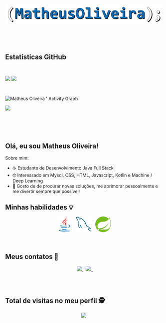 <br/>
<p align="center">
  <a href="https://www.linkedin.com/in/mo-dev/" rel="noreferrer" target="_blank">
    <img align="center" width="500" src="Assets/MatheusOliveira.svg" />
  </a>
<p/>
</br>
</br>
</br>

## **Estatísticas GitHub**

<br/>
<p align="left">
   <img width="49.5%" src="https://github-readme-stats.vercel.app/api?username=MatheusOliveira-1&show_icons=true&theme=dracula&hide_border=true" />
    <img width="49.5%" src="https://github-readme-streak-stats.herokuapp.com/?user=MatheusOliveira-1&theme=dracula&hide_border=true" />
  </a>
</p>
<br>

![Matheus Oliveira ' Activity Graph](https://activity-graph.herokuapp.com/graph?username=MatheusOliveira-1&custom_title=Matheus%20Contribution%20Graph&theme=dracula&bg_color=#cf40c8&hide_border=true&line=d1a01f&point=#c4439f)


<a href="https://github.com/MatheusOliveira-1">
      <td><img height="165em" src="https://github-readme-stats.vercel.app/api/top-langs/?username=MatheusOliveira-1&layout=compact&langs_count=7&theme=dracula" /></td>

</a>

  
</br>
</br>
</br>
</br>
</br>  <!--- criador da tabela https://github.com/anuraghazra -->

## Olá, eu sou Matheus Oliveira!

 Sobre mim:

- ☕ Estudante de Desenvolvimento Java Full Stack
- 🤓 Interessado em Mysql, CSS, HTML, Javascript, Kotlin e Machine / Deep Learning
- 🎯 Gosto de de procurar novas soluções, me aprimorar pessoalmente e me divertir sempre que possível!

## Minhas habilidades 💡
<div align="center">
    &nbsp;
    <img height="50" src="https://raw.githubusercontent.com/devicons/devicon/master/icons/java/java-original.svg">
    &nbsp;
    <img height="50" src="https://raw.githubusercontent.com/devicons/devicon/master/icons/mysql/mysql-original.svg">
    &nbsp;
    <img height="50" src="https://raw.githubusercontent.com/devicons/devicon/master/icons/spring/spring-original.svg">
    &nbsp;

   
</div>
</br>
</br>


## Meus contatos :iphone:

<p align="center">
    &nbsp;
    <a href="mailto:mhs.oliveira1996@gmail.com">
        <img src="https://img.shields.io/badge/gmail-D14836?&style=for-the-badge&logo=gmail&logoColor=white&link=mailto:mhs.oliveira1996@gmail.com">
    </a>
    &nbsp;
    <a href="https://www.linkedin.com/in/mo-dev/"> 
        <img src="https://img.shields.io/badge/linkedin-%230077B5.svg?&style=for-the-badge&logo=linkedin&logoColor=white&link=mailto:https://www.linkedin.com/in/matheus-oliveira-5993a518a/">
    &nbsp;
    </a>
</p>

</br>
</br>

<p align="center"> 

 ## Total de visitas no meu perfil :detective: <br>
 <p align="center"> 
   <img alingn="center" src="https://profile-counter.glitch.me/MatheusOliveira-1/count.svg" />
 </p>

</p>
